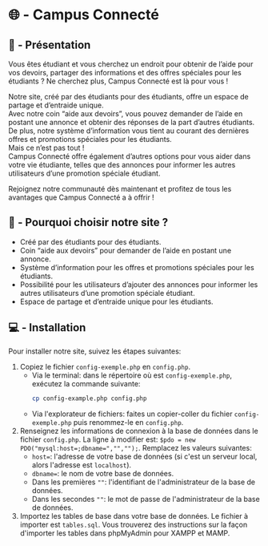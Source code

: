 # 🌐 - Campus Connecté

## 📝 - Présentation
Vous êtes étudiant et vous cherchez un endroit pour obtenir de l’aide pour vos devoirs, partager des informations et des offres spéciales pour les étudiants ? Ne cherchez plus, Campus Connecté est là pour vous !  
  
Notre site, créé par des étudiants pour des étudiants, offre un espace de partage et d’entraide unique.  
Avec notre coin “aide aux devoirs”, vous pouvez demander de l’aide en postant une annonce et obtenir des réponses de la part d’autres étudiants.  
De plus, notre système d’information vous tient au courant des dernières offres et promotions spéciales pour les étudiants.  
Mais ce n’est pas tout !  
Campus Connecté offre également d’autres options pour vous aider dans votre vie étudiante, telles que des annonces pour informer les autres utilisateurs d’une promotion spéciale étudiant.  
  
Rejoignez notre communauté dès maintenant et profitez de tous les avantages que Campus Connecté a à offrir !  

## 🤔 - Pourquoi choisir notre site ?
- Créé par des étudiants pour des étudiants.
- Coin “aide aux devoirs” pour demander de l’aide en postant une annonce.
- Système d’information pour les offres et promotions spéciales pour les étudiants.
- Possibilité pour les utilisateurs d’ajouter des annonces pour informer les autres utilisateurs d’une promotion spéciale étudiant.
- Espace de partage et d’entraide unique pour les étudiants.

## 💻 - Installation
Pour installer notre site, suivez les étapes suivantes:
1. Copiez le fichier `config-exemple.php` en `config.php`.
    * Via le terminal: dans le répertoire où est `config-exemple.php`, exécutez la commande suivante:
        ```bash
        cp config-example.php config.php
        ```
    * Via l'explorateur de fichiers: faites un copier-coller du fichier `config-exemple.php` puis renommez-le en `config.php`.
2. Renseignez les informations de connexion à la base de données dans le fichier `config.php`. La ligne à modifier est: `$pdo = new PDO("mysql:host=;dbname=","","");`. Remplacez les valeurs suivantes:
    * `host=`: l'adresse de votre base de données (si c'est un serveur local, alors l'adresse est `localhost`).
    * `dbname=`: le nom de votre base de données.
    * Dans les premières `""`: l'identifiant de l'administrateur de la base de données.
    * Dans les secondes `""`: le mot de passe de l'administrateur de la base de données.
3. Importez les tables de base dans votre base de données. Le fichier à importer est `tables.sql`. Vous trouverez des instructions sur la façon d'importer les tables dans phpMyAdmin pour XAMPP et MAMP.
